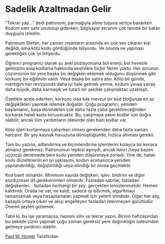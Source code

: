 # Sadelik Azaltmadan Gelir

"Tekrar yap..." dedi patronum, parmağıyla silme tuşuna sertçe basarken. Kodum satır satır unutulup giderken, bilgisayar ekranını çok tanıdık bir batan duyguyla izledim.

Patronum Stefan, her zaman insanların arasında en çok ses çıkaran kişi değildi, ama kötü kodu gördüğünde biliyordu. Ve onunla ne yapması gerektiğini çok iyi biliyordu.

Öğrenci programcı olarak şu anki pozisyonuma bol enerji, bol hevesle gelmiştim ama kodlama hakkında kesinlikle hiçbir fikrim yoktu. Her sorunun çözümünün bir yere başka bir değişken eklemek olduğunu düşünmek gibi korkunç bir eğilimim vardı. Veya başka bir satıra atın. Kötü bir günde, mantığım her revizyonda daha iyi hale gelmek yerine, kodum yavaş yavaş daha büyük, daha karmaşık ve tutarlı bir şekilde çalışmaktan uzaklaştı.

Özellikle acele ederken, korkunç olsa bile mevcut bir kod bloğunda en az değişiklikleri yapmak istemek doğaldır. Çoğu programcı, yeniden başlamanın, başa dönmekten çok daha fazla çaba gerektireceğinden korkarak hatalı kodu koruyacaktır. Bu, çalışmaya yakın kodlar için doğru olabilir, ancak tüm yardımların ötesinde olan bazı kodlar var.

Kötü işleri kurtarmaya çalışırken olması gerekenden daha fazla zaman harcanır. Bir şey kaynak havuzuna dönüştüğünde, hızlıca atılması gerekir.

Tüm bu yazma, adlandırma ve biçimlendirme işlemlerini kolayca bir kenara atmanız gerekmez. Patronumun tepkisi aşırıydı, ancak ikinci (veya bazen üçüncü) denemede beni kodu yeniden düşünmeye zorladı. Yine de, hatalı kodu düzeltmenin en iyi yaklaşımı, kodun acımasızca yeniden yapılandırıldığı, değiştirildiği veya silindiği bir moda geçmektir.

Kod basit olmalıdır. Minimum sayıda değişken, işlev, bildirim ve diğer sözdizimsel dil gereksinimleri olmalıdır. Fazladan satırlar, fazladan değişkenler... fazladan *herhangi bir şey*, gerçekten temizlenmelidir. Hemen kaldırıldı. Orada ne var, ne kaldı, sadece işi bitirmek, algoritmayı tamamlamak veya hesaplamaları yapmak için yeterli olmalıdır. Diğer her şey, kazayla ortaya çıkan ve akışı engelleyen fazladan istenmeyen gürültüdür. Önemli şeyleri gizlemek.

Tabii ki, bu işe yaramazsa, hepsini silin ve tekrar yazın. Birinin hafızasından bu şekilde çizim yapmak çoğu zaman gereksiz yere dağınıklığın üstesinden gelmeye yardımcı olabilir.

[Paul W. Homer](http://programmer.97things.oreilly.com/wiki/index.php/Paul_W._Homer) Tarafından